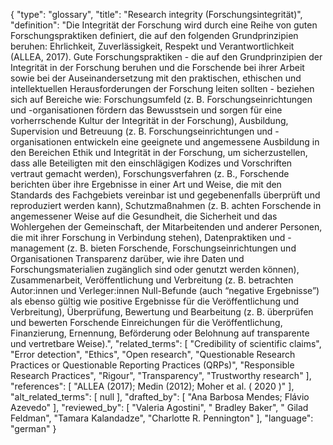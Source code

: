 {
    "type": "glossary",
    "title": "Research integrity (Forschungsintegrität)",
    "definition": "Die Integrität der Forschung wird durch eine Reihe von guten Forschungspraktiken definiert, die auf den folgenden Grundprinzipien beruhen: Ehrlichkeit, Zuverlässigkeit, Respekt und Verantwortlichkeit (ALLEA, 2017). Gute Forschungspraktiken - die auf den Grundprinzipien der Integrität in der Forschung beruhen und die Forschende bei ihrer Arbeit sowie bei der Auseinandersetzung mit den praktischen, ethischen und intellektuellen Herausforderungen der Forschung leiten sollten - beziehen sich auf Bereiche wie: Forschungsumfeld (z. B. Forschungseinrichtungen und -organisationen fördern das Bewusstsein und sorgen für eine vorherrschende Kultur der Integrität in der Forschung), Ausbildung, Supervision und Betreuung (z. B. Forschungseinrichtungen und -organisationen entwickeln eine geeignete und angemessene Ausbildung in den Bereichen Ethik und Integrität in der Forschung, um sicherzustellen, dass alle Beteiligten mit den einschlägigen Kodizes und Vorschriften vertraut gemacht werden), Forschungsverfahren (z. B., Forschende berichten über ihre Ergebnisse in einer Art und Weise, die mit den Standards des Fachgebiets vereinbar ist und gegebenenfalls überprüft und reproduziert werden kann), Schutzmaßnahmen (z. B. achten Forschende in angemessener Weise auf die Gesundheit, die Sicherheit und das Wohlergehen der Gemeinschaft, der Mitarbeitenden und anderer Personen, die mit ihrer Forschung in Verbindung stehen), Datenpraktiken und -management (z. B. bieten Forschende, Forschungseinrichtungen und Organisationen Transparenz darüber, wie ihre Daten und Forschungsmaterialien zugänglich sind oder genutzt werden können), Zusammenarbeit, Veröffentlichung und Verbreitung (z. B. betrachten Autor:innen und Verleger:innen Null-Befunde (auch “negative Ergebnisse”) als ebenso gültig wie positive Ergebnisse für die Veröffentlichung und Verbreitung), Überprüfung, Bewertung und Bearbeitung (z. B. überprüfen und bewerten Forschende Einreichungen für die Veröffentlichung, Finanzierung, Ernennung, Beförderung oder Belohnung auf transparente und vertretbare Weise).",
    "related_terms": [
        "Credibility of scientific claims",
        "Error detection",
        "Ethics",
        "Open research",
        "Questionable Research Practices or Questionable Reporting Practices (QRPs)",
        "Responsible Research Practices",
        "Rigour",
        "Transparency",
        "Trustworthy research"
    ],
    "references": [
        "ALLEA (2017); Medin (2012); Moher et al. ( 2020 )"
    ],
    "alt_related_terms": [
        null
    ],
    "drafted_by": [
        "Ana Barbosa Mendes; Flávio Azevedo"
    ],
    "reviewed_by": [
        "Valeria Agostini",
        " Bradley Baker",
        " Gilad Feldman",
        "Tamara Kalandadze",
        "Charlotte R. Pennington"
    ],
    "language": "german"
}